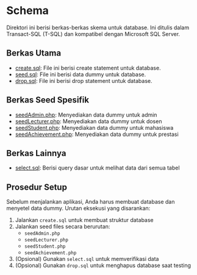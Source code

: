 # Schema

Direktori ini berisi berkas-berkas skema untuk database. Ini ditulis dalam
Transact-SQL (T-SQL) dan kompatibel dengan Microsoft SQL Server.

## Berkas Utama
- [create.sql](./create.sql): File ini berisi create statement untuk database.
- [seed.sql](./seed.sql): File ini berisi data dummy untuk database.
- [drop.sql](./drop.sql): File ini berisi drop statement untuk database.

## Berkas Seed Spesifik
- [seedAdmin.php](./seedAdmin.php): Menyediakan data dummy untuk admin
- [seedLecturer.php](./seedLecturer.php): Menyediakan data dummy untuk dosen
- [seedStudent.php](./seedStudent.php): Menyediakan data dummy untuk mahasiswa
- [seedAchievement.php](./seedAchievement.php): Menyediakan data dummy untuk prestasi

## Berkas Lainnya
- [select.sql](./select.sql): Berisi query dasar untuk melihat data dari semua tabel

## Prosedur Setup
Sebelum menjalankan aplikasi, Anda harus membuat database dan menyetel data
dummy. Urutan eksekusi yang disarankan:
1. Jalankan `create.sql` untuk membuat struktur database
2. Jalankan seed files secara berurutan:
   - `seedAdmin.php`
   - `seedLecturer.php`
   - `seedStudent.php`
   - `seedAchievement.php`
3. (Opsional) Gunakan `select.sql` untuk memverifikasi data
4. (Opsional) Gunakan `drop.sql` untuk menghapus database saat testing